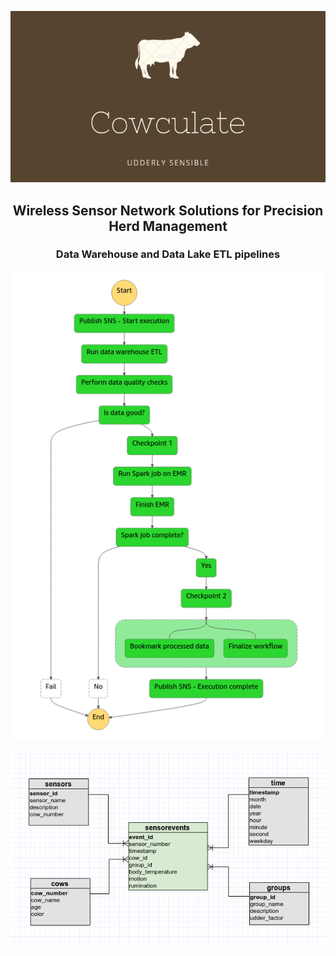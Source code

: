 <p align="center">
    <img src="content/banner.png" />
</p>

## <p align="center">Wireless Sensor Network Solutions for Precision Herd Management</p>
### <p align="center">Data Warehouse and Data Lake ETL pipelines </p>

<p align="center">
    <img src="content/step_functions.png" />
</p>

<p align="center">
    <img src="content/schema.png" />
</p>